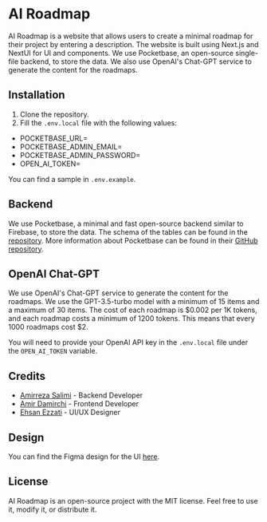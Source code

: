 # AI Roadmap

AI Roadmap is a website that allows users to create a minimal roadmap for their project by entering a description. The website is built using Next.js and NextUI for UI and components. We use Pocketbase, an open-source single-file backend, to store the data. We also use OpenAI's Chat-GPT service to generate the content for the roadmaps.

## Installation

1. Clone the repository.
2. Fill the `.env.local` file with the following values:

- POCKETBASE_URL=
- POCKETBASE_ADMIN_EMAIL=
- POCKETBASE_ADMIN_PASSWORD=
- OPEN_AI_TOKEN=

You can find a sample in `.env.example`.

## Backend

We use Pocketbase, a minimal and fast open-source backend similar to Firebase, to store the data. The schema of the tables can be found in the [repository](https://github.com/amirrezasalimi/ai-roadmap-backend). More information about Pocketbase can be found in their [GitHub repository](https://github.com/pocketbase/pocketbase).

## OpenAI Chat-GPT

We use OpenAI's Chat-GPT service to generate the content for the roadmaps. We use the GPT-3.5-turbo model with a minimum of 15 items and a maximum of 30 items. The cost of each roadmap is $0.002 per 1K tokens, and each roadmap costs a minimum of 1200 tokens. This means that every 1000 roadmaps cost $2.

You will need to provide your OpenAI API key in the `.env.local` file under the `OPEN_AI_TOKEN` variable.

## Credits

* [Amirreza Salimi](https://github.com/amirrezasalimi) - Backend Developer
* [Amir Damirchi](https://github.com/amird308) - Frontend Developer
* [Ehsan Ezzati](https://dribbble.com/theehsanez) - UI/UX Designer 

## Design

You can find the Figma design for the UI [here](https://www.figma.com/file/iBSVcVXVZeLq4Anpwj5J9u/AI?node-id=0%3A1&t=Fh9De29ElXU4u51G-1).

## License

AI Roadmap is an open-source project with the MIT license. Feel free to use it, modify it, or distribute it.


